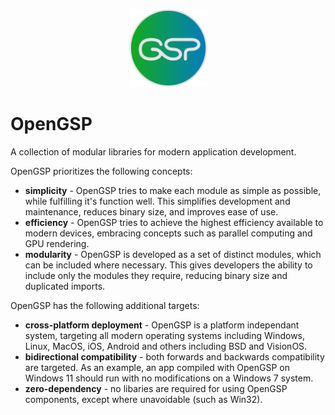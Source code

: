<p align="center">
  <img src="docs/media/logo/gsp_logo.png" width="125" title="GSP Logo">
</p>


# OpenGSP

A collection of modular libraries for modern application development.

OpenGSP prioritizes the following concepts:
- **simplicity** - OpenGSP tries to make each module as simple as possible, while fulfilling it's function well. This simplifies development and maintenance, reduces binary size, and improves ease of use.
- **efficiency** - OpenGSP tries to achieve the highest efficiency available to modern devices, embracing concepts such as parallel computing and GPU rendering.
- **modularity** - OpenGSP is developed as a set of distinct modules, which can be included where necessary. This gives developers the ability to include only the modules they require, reducing binary size and duplicated imports.

OpenGSP has the following additional targets:
- **cross-platform deployment** - OpenGSP is a platform independant system, targeting all modern operating systems including Windows, Linux, MacOS, iOS, Android and others including BSD and VisionOS.
- **bidirectional compatibility** - both forwards and backwards compatibility are targeted. As an example, an app compiled with OpenGSP on Windows 11 should run with no modifications on a Windows 7 system. 
- **zero-dependency** - no libaries are required for using OpenGSP components, except where unavoidable (such as Win32).


